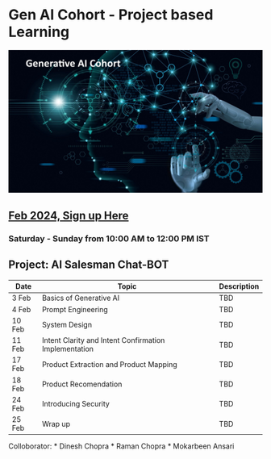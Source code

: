 # Gen AI Cohort - Project based Learning

![Gen AI](images/generative_AI.jpg)

## [Feb 2024, Sign up Here](https://forms.gle/MTm4weJxbSjShbod6)

### Saturday - Sunday from 10:00 AM to 12:00 PM IST

## Project: AI Salesman Chat-BOT

|  Date | Topic | Description |
| -------- | -------- | -------- |
| 3 Feb | Basics of Generative AI | TBD |
| 4 Feb | Prompt Engineering | TBD |
| 10 Feb | System Design | TBD |
| 11 Feb | Intent Clarity and Intent Confirmation Implementation | TBD |
| 17 Feb | Product Extraction and Product Mapping | TBD |
| 18 Feb | Product Recomendation | TBD |
| 24 Feb | Introducing Security | TBD |
| 25 Feb | Wrap up | TBD |

Colloborator: 
    * Dinesh Chopra
    * Raman Chopra
    * Mokarbeen Ansari
